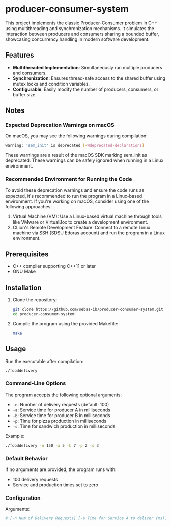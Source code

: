 # producer-consumer-system

This project implements the classic Producer-Consumer problem in C++ using multithreading and synchronization mechanisms. It simulates the interaction between producers and consumers sharing a bounded buffer, showcasing concurrency handling in modern software development.

## Features
- **Multithreaded Implementation**: Simultaneously run multiple producers and consumers.
- **Synchronization**: Ensures thread-safe access to the shared buffer using mutex locks and condition variables.
- **Configurable**: Easily modify the number of producers, consumers, or buffer size.

## Notes
### Expected Deprecation Warnings on macOS
On macOS, you may see the following warnings during compilation:
   ```bash
   warning: 'sem_init' is deprecated [-Wdeprecated-declarations]
   ```
These warnings are a result of the macOS SDK marking sem_init as deprecated. These warnings can be safely ignored when running in a Linux environment.

### Recommended Environment for Running the Code
To avoid these deprecation warnings and ensure the code runs as expected, it's recommended to run the program in a Linux-based environment. If you're working on macOS, consider using one of the following approaches:

1. Virtual Machine (VM):
   Use a Linux-based virtual machine through tools like VMware or VirtualBox to create a development environment.
2. CLion's Remote Development Feature:
   Connect to a remote Linux machine via SSH (SDSU Edoras account) and run the program in a Linux environment.

## Prerequisites
- C++ compiler supporting C++11 or later
- GNU Make

## Installation
1. Clone the repository:
   ```bash
   git clone https://github.com/sebas-ib/producer-consumer-system.git
   cd producer-consumer-system
   ```


2. Compile the program using the provided Makefile:
   ```bash
   make
   ```

## Usage
Run the executable after compilation:
   ```bash
   ./fooddelivery
   ```
### Command-Line Options
The program accepts the following optional arguments:
   - `-n`: Number of delivery requests (default: 100)
   - `-a`: Service time for producer A in milliseconds
   - `-b`: Service time for producer B in milliseconds
   - `-p`: Time for pizza production in milliseconds
   - `-s`: Time for sandwich production in milliseconds
   
   Example:
   ```bash
   ./fooddelivery -n 150 -a 5 -b 7 -p 2 -s 3
   ```

### Default Behavior
If no arguments are provided, the program runs with:
   - 100 delivery requests
   - Service and production times set to zero

### Configuration
   Arguments:
   ```bash
   # [-n Num of Delivery Requests] [-a Time for Service A to deliver (ms)] [-b Time for Service B to deliver (ms)] [-p Time for Pizza to be made (ms)] [-s Time for Sandwich to be made (ms)]
   ```

   
